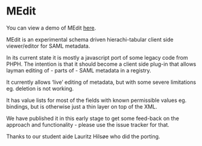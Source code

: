 # MEdit
You can view a demo of MEdit [here](https://rawgit.com/wayf-dk/medit/master/demo/index.html).

MEdit is an experimental schema driven hierachi-tabular client side viewer/editor for SAML metadata.

In its current state it is mostly a javascript port of some legacy code from PHPH. The intention is that it should become a client side plug-in that allows layman editing of - parts of - SAML metadata in a registry.

It currently allows ‘live’ editing of metadata, but with some severe limitations eg. deletion is not working.

It has value lists for most of the fields with known permissible values eg. bindings, but is otherwise just a thin layer on top of the XML.

We have published it in this early stage to get some feed-back on the approach and functionality - please use the issue tracker for that.

Thanks to our student aide Lauritz Hilsøe who did the porting.
